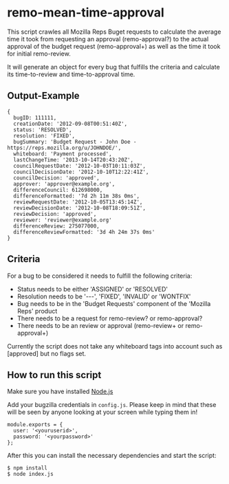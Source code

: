 remo-mean-time-approval
====

This script crawles all Mozilla Reps Buget requests to calculate the average time it took from requesting an approval (remo-approval?) to the actual approval of the budget request (remo-approval+) as well as the time it took for initial remo-review.

It will generate an object for every bug that fulfills the criteria and calculate its time-to-review and time-to-approval time.

Output-Example
----

```
{
  bugID: 111111,
  creationDate: '2012-09-08T00:51:40Z',
  status: 'RESOLVED',
  resolution: 'FIXED',
  bugSummary: 'Budget Request - John Doe - https://reps.mozilla.org/u/JOHNDOE/',
  whiteboard: 'Payment processed',
  lastChangeTime: '2013-10-14T20:43:20Z',
  councilRequestDate: '2012-10-03T10:11:03Z',
  councilDecisionDate: '2012-10-10T12:22:41Z',
  councilDecision: 'approved',
  approver: 'approver@example.org',
  differenceCouncil: 612698000,
  differenceFormatted: '7d 2h 11m 38s 0ms',
  reviewRequestDate: '2012-10-05T13:45:14Z',
  reviewDecisionDate: '2012-10-08T18:09:51Z',
  reviewDecision: 'approved',
  reviewer: 'reviewer@example.org'
  differenceReview: 275077000,
  differenceReviewFormatted: '3d 4h 24m 37s 0ms'
}
```

Criteria
----

For a bug to be considered it needs to fulfill the following criteria:

* Status needs to be either 'ASSIGNED' or 'RESOLVED'
* Resolution needs to be '---', 'FIXED', 'INVALID' or 'WONTFIX'
* Bug needs to be in the 'Budget Requests' component of the 'Mozilla Reps' product
* There needs to be a request for remo-review? or remo-approval?
* There needs to be an review or approval (remo-review+ or remo-approval+)

Currently the script does not take any whiteboard tags into account such as [approved] but no flags set.

How to run this script
-----

Make sure you have installed [Node.js](http://nodejs.org/)

Add your bugzilla credentials in `config.js`. Please keep in mind that these will be seen by anyone looking at your screen while typing them in!

```
module.exports = {
  user: '<youruserid>',
  password: '<yourpassword>'
};
```

After this you can install the necessary dependencies and start the script:

```
$ npm install
$ node index.js
```
